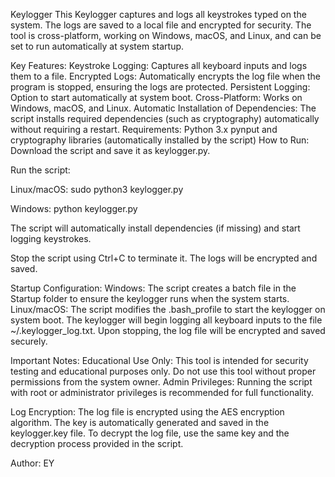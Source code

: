 Keylogger
This Keylogger captures and logs all keystrokes typed on the system. The logs are saved to a local file and encrypted for security. The tool is cross-platform, working on Windows, macOS, and Linux, and can be set to run automatically at system startup.

Key Features:
Keystroke Logging: Captures all keyboard inputs and logs them to a file.
Encrypted Logs: Automatically encrypts the log file when the program is stopped, ensuring the logs are protected.
Persistent Logging: Option to start automatically at system boot.
Cross-Platform: Works on Windows, macOS, and Linux.
Automatic Installation of Dependencies: The script installs required dependencies (such as cryptography) automatically without requiring a restart.
Requirements:
Python 3.x
pynput and cryptography libraries (automatically installed by the script)
How to Run:
Download the script and save it as keylogger.py.

Run the script:

Linux/macOS:
sudo python3 keylogger.py

Windows:
python keylogger.py

The script will automatically install dependencies (if missing) and start logging keystrokes.

Stop the script using Ctrl+C to terminate it. The logs will be encrypted and saved.

Startup Configuration:
Windows: The script creates a batch file in the Startup folder to ensure the keylogger runs when the system starts.
Linux/macOS: The script modifies the .bash_profile to start the keylogger on system boot.
The keylogger will begin logging all keyboard inputs to the file ~/.keylogger_log.txt.
Upon stopping, the log file will be encrypted and saved securely.

Important Notes:
Educational Use Only: This tool is intended for security testing and educational purposes only. Do not use this tool without proper permissions from the system owner.
Admin Privileges: Running the script with root or administrator privileges is recommended for full functionality.

Log Encryption:
The log file is encrypted using the AES encryption algorithm. The key is automatically generated and saved in the keylogger.key file.
To decrypt the log file, use the same key and the decryption process provided in the script.

Author: EY
